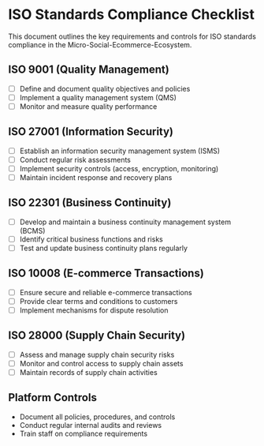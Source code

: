 # ISO Standards Compliance Checklist

This document outlines the key requirements and controls for ISO standards compliance in the Micro-Social-Ecommerce-Ecosystem.

## ISO 9001 (Quality Management)
- [ ] Define and document quality objectives and policies
- [ ] Implement a quality management system (QMS)
- [ ] Monitor and measure quality performance

## ISO 27001 (Information Security)
- [ ] Establish an information security management system (ISMS)
- [ ] Conduct regular risk assessments
- [ ] Implement security controls (access, encryption, monitoring)
- [ ] Maintain incident response and recovery plans

## ISO 22301 (Business Continuity)
- [ ] Develop and maintain a business continuity management system (BCMS)
- [ ] Identify critical business functions and risks
- [ ] Test and update business continuity plans regularly

## ISO 10008 (E-commerce Transactions)
- [ ] Ensure secure and reliable e-commerce transactions
- [ ] Provide clear terms and conditions to customers
- [ ] Implement mechanisms for dispute resolution

## ISO 28000 (Supply Chain Security)
- [ ] Assess and manage supply chain security risks
- [ ] Monitor and control access to supply chain assets
- [ ] Maintain records of supply chain activities

## Platform Controls
- Document all policies, procedures, and controls
- Conduct regular internal audits and reviews
- Train staff on compliance requirements 